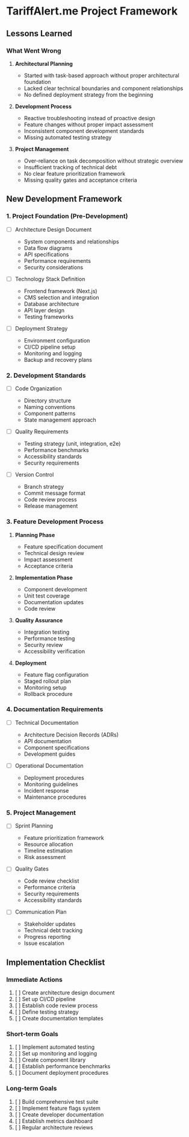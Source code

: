 # TariffAlert.me Project Framework

## Lessons Learned

### What Went Wrong
1. **Architectural Planning**
   - Started with task-based approach without proper architectural foundation
   - Lacked clear technical boundaries and component relationships
   - No defined deployment strategy from the beginning

2. **Development Process**
   - Reactive troubleshooting instead of proactive design
   - Feature changes without proper impact assessment
   - Inconsistent component development standards
   - Missing automated testing strategy

3. **Project Management**
   - Over-reliance on task decomposition without strategic overview
   - Insufficient tracking of technical debt
   - No clear feature prioritization framework
   - Missing quality gates and acceptance criteria

## New Development Framework

### 1. Project Foundation (Pre-Development)
- [ ] Architecture Design Document
  - System components and relationships
  - Data flow diagrams
  - API specifications
  - Performance requirements
  - Security considerations

- [ ] Technology Stack Definition
  - Frontend framework (Next.js)
  - CMS selection and integration
  - Database architecture
  - API layer design
  - Testing frameworks

- [ ] Deployment Strategy
  - Environment configuration
  - CI/CD pipeline setup
  - Monitoring and logging
  - Backup and recovery plans

### 2. Development Standards
- [ ] Code Organization
  - Directory structure
  - Naming conventions
  - Component patterns
  - State management approach

- [ ] Quality Requirements
  - Testing strategy (unit, integration, e2e)
  - Performance benchmarks
  - Accessibility standards
  - Security requirements

- [ ] Version Control
  - Branch strategy
  - Commit message format
  - Code review process
  - Release management

### 3. Feature Development Process
1. **Planning Phase**
   - Feature specification document
   - Technical design review
   - Impact assessment
   - Acceptance criteria

2. **Implementation Phase**
   - Component development
   - Unit test coverage
   - Documentation updates
   - Code review

3. **Quality Assurance**
   - Integration testing
   - Performance testing
   - Security review
   - Accessibility verification

4. **Deployment**
   - Feature flag configuration
   - Staged rollout plan
   - Monitoring setup
   - Rollback procedure

### 4. Documentation Requirements
- [ ] Technical Documentation
  - Architecture Decision Records (ADRs)
  - API documentation
  - Component specifications
  - Development guides

- [ ] Operational Documentation
  - Deployment procedures
  - Monitoring guidelines
  - Incident response
  - Maintenance procedures

### 5. Project Management
- [ ] Sprint Planning
  - Feature prioritization framework
  - Resource allocation
  - Timeline estimation
  - Risk assessment

- [ ] Quality Gates
  - Code review checklist
  - Performance criteria
  - Security requirements
  - Accessibility standards

- [ ] Communication Plan
  - Stakeholder updates
  - Technical debt tracking
  - Progress reporting
  - Issue escalation

## Implementation Checklist

### Immediate Actions
1. [ ] Create architecture design document
2. [ ] Set up CI/CD pipeline
3. [ ] Establish code review process
4. [ ] Define testing strategy
5. [ ] Create documentation templates

### Short-term Goals
1. [ ] Implement automated testing
2. [ ] Set up monitoring and logging
3. [ ] Create component library
4. [ ] Establish performance benchmarks
5. [ ] Document deployment procedures

### Long-term Goals
1. [ ] Build comprehensive test suite
2. [ ] Implement feature flags system
3. [ ] Create developer documentation
4. [ ] Establish metrics dashboard
5. [ ] Regular architecture reviews 